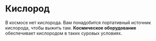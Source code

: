 # Кислород

В космосе нет кислорода. Вам понадобится портативный источник кислорода, чтобы выжить там. **Космическое оборудование** обеспечивает кислородом в таких суровых условиях.
